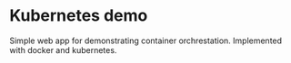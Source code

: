 # Kubernetes demo

Simple web app for demonstrating container orchrestation. Implemented with docker and kubernetes.
